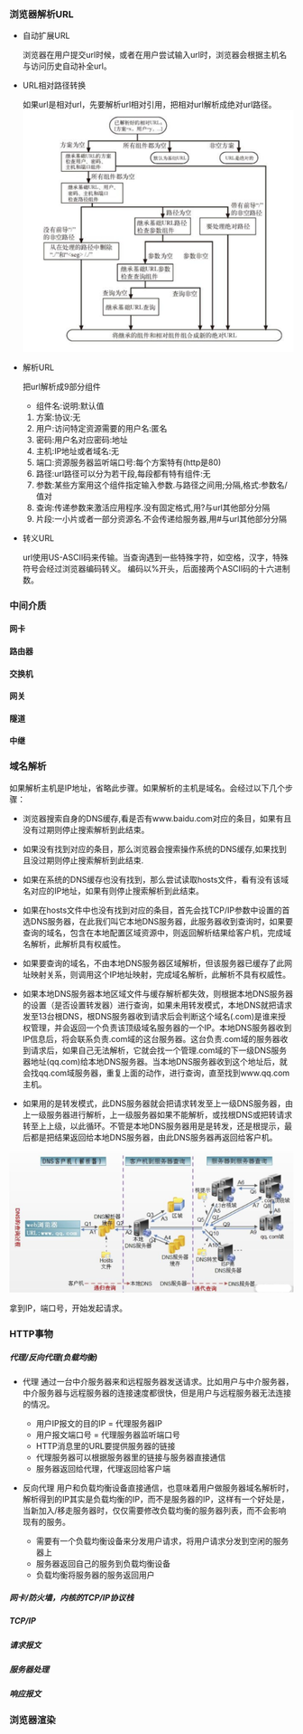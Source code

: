 ### 浏览器解析URL
- 自动扩展URL

    浏览器在用户提交url时候，或者在用户尝试输入url时，浏览器会根据主机名与访问历史自动补全url。

- URL相对路径转换

    如果url是相对url，先要解析url相对引用，把相对url解析成绝对url路径。![解析详情][1]

- 解析URL

    把url解析成9部分组件
    - 组件名:说明:默认值
    1. 方案:协议:无
    2. 用户:访问特定资源需要的用户名:匿名
    3. 密码:用户名对应密码:<E-mail>地址
    4. 主机:IP地址或者域名:无
    5. 端口:资源服务器监听端口号:每个方案特有(http是80)
    6. 路径:url路径可以分为若干段,每段都有特有组件:无
    7. 参数:某些方案用这个组件指定输入参数.与路径之间用;分隔,格式:参数名/值对
    8. 查询:传递参数来激活应用程序.没有固定格式,用?与url其他部分分隔
    9. 片段:一小片或者一部分资源名.不会传递给服务器,用#与url其他部分分隔

- 转义URL

    url使用US-ASCII码来传输。当查询遇到一些特殊字符，如空格，汉字，特殊符号会经过浏览器编码转义。
    编码以%开头，后面接两个ASCII码的十六进制数。

### 中间介质
#### 网卡
#### 路由器
#### 交换机
#### 网关
#### 隧道
#### 中继

### 域名解析
如果解析主机是IP地址，省略此步骤。如果解析的主机是域名。会经过以下几个步骤：

- 浏览器搜索自身的DNS缓存,看是否有www.baidu.com对应的条目，如果有且没有过期则停止搜索解析到此结束。

- 如果没有找到对应的条目，那么浏览器会搜索操作系统的DNS缓存,如果找到且没过期则停止搜索解析到此结束.

- 如果在系统的DNS缓存也没有找到，那么尝试读取hosts文件，看有没有该域名对应的IP地址，如果有则停止搜索解析到此结束。

- 如果在hosts文件中也没有找到对应的条目，首先会找TCP/IP参数中设置的首选DNS服务器，在此我们叫它本地DNS服务器，此服务器收到查询时，如果要查询的域名，包含在本地配置区域资源中，则返回解析结果给客户机，完成域名解析，此解析具有权威性。

- 如果要查询的域名，不由本地DNS服务器区域解析，但该服务器已缓存了此网址映射关系，则调用这个IP地址映射，完成域名解析，此解析不具有权威性。

- 如果本地DNS服务器本地区域文件与缓存解析都失效，则根据本地DNS服务器的设置（是否设置转发器）进行查询，如果未用转发模式，本地DNS就把请求发至13台根DNS，根DNS服务器收到请求后会判断这个域名(.com)是谁来授权管理，并会返回一个负责该顶级域名服务器的一个IP。本地DNS服务器收到IP信息后，将会联系负责.com域的这台服务器。这台负责.com域的服务器收到请求后，如果自己无法解析，它就会找一个管理.com域的下一级DNS服务器地址(qq.com)给本地DNS服务器。当本地DNS服务器收到这个地址后，就会找qq.com域服务器，重复上面的动作，进行查询，直至找到www.qq.com主机。

- 如果用的是转发模式，此DNS服务器就会把请求转发至上一级DNS服务器，由上一级服务器进行解析，上一级服务器如果不能解析，或找根DNS或把转请求转至上上级，以此循环。不管是本地DNS服务器用是是转发，还是根提示，最后都是把结果返回给本地DNS服务器，由此DNS服务器再返回给客户机。

![域名映射][2]

拿到IP，端口号，开始发起请求。

### HTTP事物
##### 代理/反向代理(负载均衡)
- 代理
通过一台中介服务器来和远程服务器发送请求。比如用户与中介服务器，中介服务器与远程服务器的连接速度都很快，但是用户与远程服务器无法连接的情况。
    - 用户IP报文的目的IP = 代理服务器IP
    - 用户报文端口号 = 代理服务器监听端口号
    - HTTP消息里的URL要提供服务器的链接
    - 代理服务器可以根据服务器里的链接与服务器直接通信
    - 服务器返回给代理，代理返回给客户端

- 反向代理
用户和负载均衡设备直接通信，也意味着用户做服务器域名解析时，解析得到的IP其实是负载均衡的IP，而不是服务器的IP，这样有一个好处是，当新加入/移走服务器时，仅仅需要修改负载均衡的服务器列表，而不会影响现有的服务。
    - 需要有一个负载均衡设备来分发用户请求，将用户请求分发到空闲的服务器上
    - 服务器返回自己的服务到负载均衡设备
    - 负载均衡将服务器的服务返回用户

##### 网卡/防火墙，内核的TCP/IP协议栈
##### TCP/IP
##### 请求报文
##### 服务器处理
##### 响应报文

### 浏览器渲染


  [1]: 1.png
  [2]: 2.png